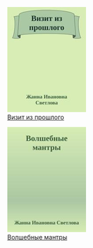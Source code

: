 ![](Визит%20из%20прошлого.jpg)  
[Визит из прошлого](Визит%20из%20прошлого.txt)

![](Волшебные%20мантры.jpg)  
[Волшебные мантры](Волшебные%20мантры.txt)
